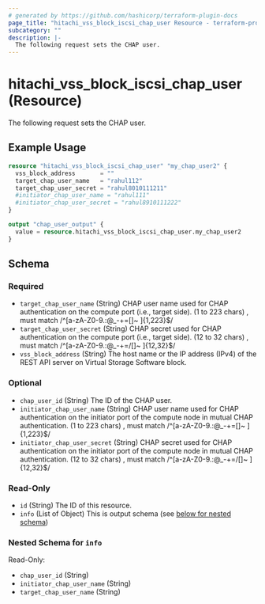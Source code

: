```yaml
---
# generated by https://github.com/hashicorp/terraform-plugin-docs
page_title: "hitachi_vss_block_iscsi_chap_user Resource - terraform-provider-hitachi"
subcategory: ""
description: |-
  The following request sets the CHAP user.
---
```


# hitachi_vss_block_iscsi_chap_user (Resource)

The following request sets the CHAP user.

## Example Usage

```terraform
resource "hitachi_vss_block_iscsi_chap_user" "my_chap_user2" {
  vss_block_address       = ""
  target_chap_user_name   = "rahul112"
  target_chap_user_secret = "rahul8010111211"
  #initiator_chap_user_name = "rahul111"
  #initiator_chap_user_secret = "rahul8910111222"
}

output "chap_user_output" {
  value = resource.hitachi_vss_block_iscsi_chap_user.my_chap_user2
}
```

<!-- schema generated by tfplugindocs -->
## Schema

### Required

- `target_chap_user_name` (String) CHAP user name used for CHAP authentication on the compute port (i.e., target side).
		(1 to 223 chars) , must match /^[a-zA-Z0-9\.:@_\-\+=\[\]~ ]{1,223}$/
- `target_chap_user_secret` (String) CHAP secret used for CHAP authentication on the compute port (i.e., target side).
		(12 to 32 chars) , must match /^[a-zA-Z0-9\.:@_\-\+=\/\[\]~ ]{12,32}$/
- `vss_block_address` (String) The host name or the IP address (IPv4) of the REST API server on Virtual Storage Software block.

### Optional

- `chap_user_id` (String) The ID of the CHAP user.
- `initiator_chap_user_name` (String) CHAP user name used for CHAP authentication on the initiator port of the compute node in mutual CHAP authentication.
		(1 to 223 chars) , must match /^[a-zA-Z0-9\.:@_\-\+=\[\]~ ]{1,223}$/
- `initiator_chap_user_secret` (String) CHAP secret used for CHAP authentication on the initiator port of the compute node in mutual CHAP authentication.
		(12 to 32 chars) , must match /^[a-zA-Z0-9\.:@_\-\+=\/\[\]~ ]{12,32}$/

### Read-Only

- `id` (String) The ID of this resource.
- `info` (List of Object) This is output schema (see [below for nested schema](#nestedatt--info))

<a id="nestedatt--info"></a>
### Nested Schema for `info`

Read-Only:

- `chap_user_id` (String)
- `initiator_chap_user_name` (String)
- `target_chap_user_name` (String)
